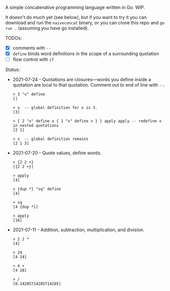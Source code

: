 A simple concatenative programming language written in Go.
WIP.

It doesn't do much yet (see below), but if you want to try it you can download and run the `naiveconcat` binary, or you can clone this repo and `go run .` (assuming you have go installed).

TODOs:
- [x] comments with `--`
- [x] `define` binds word definitions in the scope of a surrounding quotation
- [ ] flow control with `if`

Status:
- 2021-07-24 - Quotations are closures—words you define inside a quotation are local to that quotation. Comment out to end of line with `--`.
  ```
  > 3 "x" define
  []
  
  > x  -- global definition for x is 3.
  [3]
  
  > { 2 "x" define x { 1 "x" define x } } apply apply -- redefine x in nested quotations
  [2 1]
  
  > x  -- global definition remains
  [2 1 3]
  ```


- 2021-07-20 - Quote values, define words.
  ```
  > {2 2 +}
  [{2 2 +}]
  
  > apply
  [4]
  
  > {dup *} "sq" define
  [4]
  
  > sq
  [4 {dup *}]
  
  > apply
  [16]
  ```
- 2021-07-11 - Addition, subtraction, multiplication, and division.
  ```
  > 2 2 *
  [4]
  
  > 24
  [4 24]
  
  > 4 +
  [4 28]
  
  > /
  [0.14285714285714285] 
  ```
